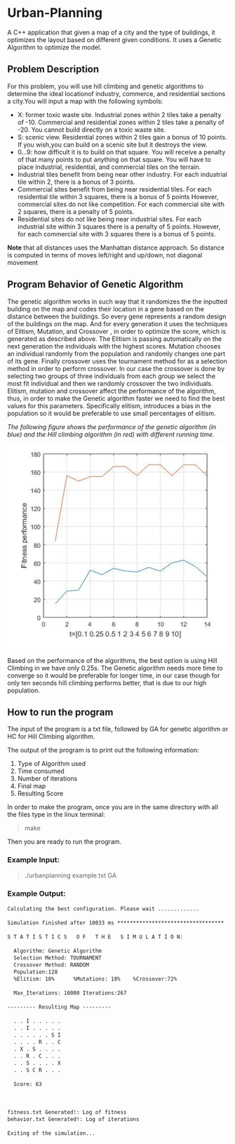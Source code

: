 # Urban-Planning
A C++ application that given a map of a city and the type of buildings, it optimizes the layout based on different given conditions. It uses a Genetic Algorithm to optimize the model.


## Problem Description
For this problem, you will use hill climbing and genetic algorithms to determine the ideal locationof industry, commerce, and residential sections a city.You will input a map with the following symbols:

- X: former toxic waste site. Industrial zones within 2 tiles take a penalty of -10. Commercial and residential zones within 2 tiles take a penalty of -20. You cannot build directly on a toxic waste site.
- S: scenic view. Residential zones within 2 tiles gain a bonus of 10 points. If you wish,you can build on a scenic site but it destroys the view.
- 0...9: how difficult it is to build on that square. You will receive a penalty of that many points to put anything on that square. You will have to place industrial, residential, and commercial tiles on the terrain.
- Industrial tiles benefit from being near other industry. For each industrial tile within 2, there is a bonus of 3 points.
- Commercial sites benefit from being near residential tiles. For each residential tile within 3 squares, there is a bonus of 5 points However, commercial sites do not like competition. For each commercial site with 2 squares, there is a penalty of 5 points.
- Residential sites do not like being near industrial sites. For each industrial site within 3 squares there is a penalty of 5 points. However, for each commercial site with 3 squares there is a bonus of 5 points.

**Note** that all distances uses the Manhattan distance approach. So distance is computed in
terms of moves left/right and up/down, not diagonal movement

## Program Behavior of Genetic Algorithm 
The genetic algorithm works in such way that it randomizes the the inputted building on the map and codes their location in a gene based on the distance between the buildings. So every gene represents a random design of the buildings on the map. And for every generation it uses the techniques of Elitism, Mutation, and Crossover , in order to optimize the score, which is generated as described above. The Elitism is passing automatically on the next generation the individuals with the highest scores. Mutation chooses an individual randomly from the
population and randomly changes one part of its gene. Finally crossover uses the tournament method for as a selection method in order to perform crossover. In our case the crossover is done by selecting two groups of three individuals from each group we select the most fit individual and then we randomly crossover the two individuals. Elitism, mutation and crossover affect the performance of the algorithm, thus, in order to make the Genetic algorithm faster we need to find the best values for this parameters. Specifically elitism, introduces a bias in the population so it would be preferable to use small percentages of elitism.


*The following figure shows the performance of the genetic algorithm (in blue) and the Hill climbing algorithm (in red) with different running time.*

![alt text](performance.png)

Based on the performance of the algorithms, the best option is using Hill Climbing in we have only 0.25s. The Genetic algorithm needs more time to converge so it would be preferable for longer time, in our case though for only ten seconds hill climbing performs better, that is due to our high population.

## How to run the program 

The input of the program is a txt file, followed by GA for genetic algorithm or HC for Hill Climbing algorithm.

The output of the program is to print out the following information: 
1) Type of Algorithm used
2) Time consumed
3) Number of iterations
4) Final map
5) Resulting Score

In order to make the program, once you are in the same directory with all the files type in the linux terminal:

> make

Then you are ready to run the program.

### Example Input: 


> ./urbanplanning example.txt GA

### Example Output: 
```
Calculating the best configuration. Please wait .............

Simulation finished after 10033 ms **********************************

S T A T I S T I C S   O F   T H E   S I M U L A T I O N:

  Algorithm: Genetic Algorithm
  Selection Method: TOURNAMENT
  Crossover Method: RANDOM
  Population:128
  %Elitism: 10% 	 %Mutations: 18%	%Crossover:72%

  Max_Iterations: 10000	Iterations:267

--------- Resulting Map ---------

  . . I . . . . .
  . . I . . . . .
  . . . . . . S I
  . . . . R . . C
  . X . S . . . .
  . . R . C . . .
  . . S . . . . X
  . . S C R . . .

  Score: 63



fitness.txt Generated!: Log of fitness
behavior.txt Generated!: Log of iterations

Exiting of the simulation...

```
